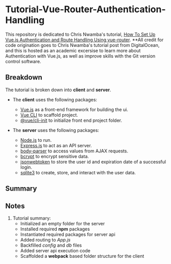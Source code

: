 # Tutorial-Vue-Router-Authentication-Handling
This repository is dedicated to Chris Nwamba's tutorial, [How To Set Up Vue.js Authentication and Route Handling Using vue-router](https://www.digitalocean.com/community/tutorials/how-to-set-up-vue-js-authentication-and-route-handling-using-vue-router).  **All credit for code origination goes to Chris Nwamba's tutorial post from DigitalOcean, and this is hosted as an academic excersise to learn more about Authentication with Vue.js, as well as improve skills with the Git version control software.

## Breakdown
The tutorial is broken down into **client** and **server**.
- The **client** uses the following packages:
  - [Vue.js](https://vuejs.org/) as a front-end framework for building the ui. 
  - [Vue CLI](https://www.npmjs.com/package/@vue/cli) to scaffold project.
  - [@vue/cli-init](https://www.npmjs.com/package/@vue/cli-init) to initialize front end project folder.
  
- The **server** uses the following packages:
  - [Node.js](https://nodejs.org/en/) to run.
  - [Express.js](https://www.npmjs.com/package/express) to act as an API server.
  - [body-parser](https://www.npmjs.com/package/body-parser) to access values from AJAX requests.
  - [bcrypt](https://github.com/kelektiv/node.bcrypt.js#readme) to encrypt sensitive data.
  - [jsonwebtoken](https://github.com/auth0/node-jsonwebtoken#readme) to store the user id and expiration date of a successful login. 
  - [sqlite3](https://github.com/mapbox/node-sqlite3) to create, store, and interact with the user data.

## Summary

## Notes
1. Tutorial summary:
    - Initialized an empty folder for the server
    - Installed required **npm** packages
    - Instantiated required packages for server api
    - Added routing to *App.js*
    - Backfilled *config* and *db* files
    - Added server api execution code
    - Scaffolded a **webpack** based folder structure for the client
    
